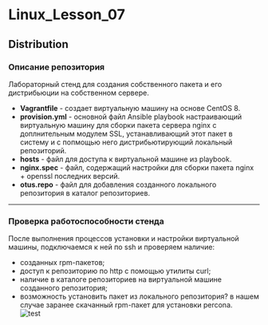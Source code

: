 # Linux_Lesson_07
## Distribution
### Описание репозитория

Лабораторный стенд для создания собственного пакета и его дистрибьюции на собственном сервере. 

- **Vagrantfile** - создает виртуальную машину на основе СentOS 8.
- **provision.yml** - основной файл Ansible playbook настраивающий виртуальную машину для сборки пакета сервера nginx с доплнительным модулем SSL, устанавливающий этот пакет в систему и с попмощью него дистрибьютирующий локальный репозиторий.
- **hosts** - файл для доступа к виртуальной машине из playbook.
- **nginx.spec** - файл, содержащий настройки для сборки пакета nginx + openssl последних версий.
- **otus.repo** - файл для добавления созданного локального репозитория в каталог репозиториев.

 ---
 ### Проверка работоспособности стенда
После выполнения процессов установки и настройки виртуальной машины, подключаемся к ней по ssh и проверяем наличие:
- созданных rpm-пакетов;
- доступ к репозиторию по http с помощью утилиты curl;
- наличие в каталоге репозиториев на виртуальной машине созданного репозитория;
- возможность установить пакет из локального репозитория? в нашем случае заранее скачанный rpm-пакет для установки percona.  
![test](https://github.com/darknetworm/Linux_Lesson_07/assets/82410807/f0fc7508-dc61-47db-ab05-30d6d48cff75)
